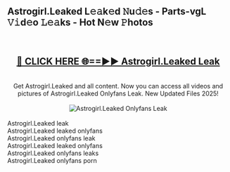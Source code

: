 <h2>Astrogirl.Leaked L𝚎𝚊k𝚎d 𝙽u𝚍𝚎s - Parts-vgL 𝚅𝚒d𝚎o 𝙻𝚎𝚊ks - Hot N𝚎w 𝙿hotos </h2>
<br>
<div align="center">
<h2><a href="https://213.232.235.80/live/video.php?q=astrogirl.leaked" rel="nofollow">🔴 CLICK HERE 🌐==►► Astrogirl.Leaked Leak</a></h2>
<br>
Get Astrogirl.Leaked and all content. Now you can access all videos and pictures of Astrogirl.Leaked Onlyfans Leak. New Updated Files 2025!
<br>
<br>
<a href="https://213.232.235.80/live/video.php?q=astrogirl.leaked" rel="nofollow" data-target="animated-image.originalLink"><img src="https://i.imgur.com/1EjSzPs.png" alt="Astrogirl.Leaked Onlyfans Leak" style="max-width: 100%; display: inline-block;" data-target="animated-image.originalImage"></a>
</div>
<br>
Astrogirl.Leaked leak<br>
Astrogirl.Leaked leaked onlyfans<br>
Astrogirl.Leaked onlyfans leak<br>
Astrogirl.Leaked leaked onlyfans<br>
Astrogirl.Leaked onlyfans leaks<br>
Astrogirl.Leaked onlyfans porn
